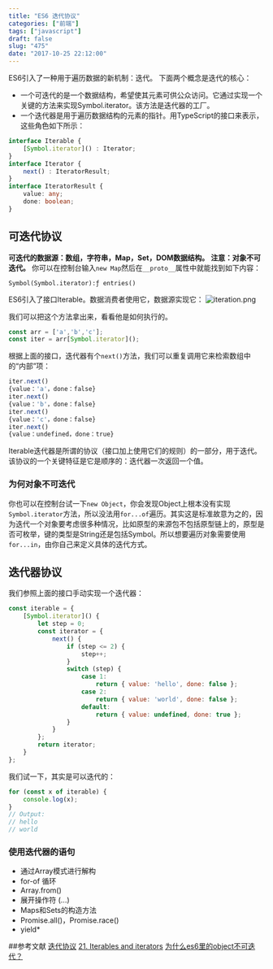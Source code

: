 ```yaml
---
title: "ES6 迭代协议"
categories: ["前端"]
tags: ["javascript"]
draft: false
slug: "475"
date: "2017-10-25 22:12:00"
---
```


ES6引入了一种用于遍历数据的新机制：迭代。
下面两个概念是迭代的核心：

- 一个可迭代的是一个数据结构，希望使其元素可供公众访问。它通过实现一个关键的方法来实现Symbol.iterator。该方法是迭代器的工厂。
- 一个迭代器是用于遍历数据结构的元素的指针。用TypeScript的接口来表示，这些角色如下所示：

```ts
interface Iterable {
    [Symbol.iterator]() : Iterator;
}
interface Iterator {
    next() : IteratorResult;
}
interface IteratorResult {
    value: any;
    done: boolean;
}
```

## 可迭代协议
**可迭代的数据源：数组，字符串，Map，Set，DOM数据结构。**
**注意：对象不可迭代。**
你可以在控制台输入`new Map`然后在`__proto__`属性中就能找到如下内容：
```
Symbol(Symbol.iterator):ƒ entries()
```

ES6引入了接口Iterable。数据消费者使用它，数据源实现它：
![iteration.png][1]

我们可以把这个方法拿出来，看看他是如何执行的。

```js
const arr = ['a','b','c'];
const iter = arr[Symbol.iterator]();
```
根据上面的接口，迭代器有个`next()`方法，我们可以重复调用它来检索数组中的“内部”项：

```js
iter.next()
{value：'a'，done：false}
iter.next()
{value：'b'，done：false}
iter.next()
{value：'c'，done：false}
iter.next()
{value：undefined，done：true}
```

Iterable迭代器是所谓的协议（接口加上使用它们的规则）的一部分，用于迭代。该协议的一个关键特征是它是顺序的：迭代器一次返回一个值。

### 为何对象不可迭代
你也可以在控制台试一下`new Object`，你会发现Object上根本没有实现`Symbol.iterator`方法，所以没法用`for...of`遍历。其实这是标准故意为之的，因为迭代一个对象要考虑很多种情况，比如原型的来源包不包括原型链上的，原型是否可枚举，键的类型是String还是包括Symbol。所以想要遍历对象需要使用`for...in`，由你自己来定义具体的迭代方式。

## 迭代器协议

我们参照上面的接口手动实现一个迭代器：

```js
const iterable = {
    [Symbol.iterator]() {
        let step = 0;
        const iterator = {
            next() {
                if (step <= 2) {
                    step++;
                }
                switch (step) {
                    case 1:
                        return { value: 'hello', done: false };
                    case 2:
                        return { value: 'world', done: false };
                    default:
                        return { value: undefined, done: true };
                }
            }
        };
        return iterator;
    }
};
```
我们试一下，其实是可以迭代的：

```js
for (const x of iterable) {
    console.log(x);
}
// Output:
// hello
// world
```


### 使用迭代器的语句
- 通过Array模式进行解构
- for-of 循环
- Array.from()
- 展开操作符 (...)
- Maps和Sets的构造方法
- Promise.all()，Promise.race()
- yield*

##参考文献
[迭代协议][2]
[21. Iterables and iterators][3]
[为什么es6里的object不可迭代？][4]


  [1]: https://img.zhangchen915.com/2017/10/117367234.png
  [2]: https://developer.mozilla.org/zh-CN/docs/Web/JavaScript/Reference/Iteration_protocols
  [3]: http://exploringjs.com/es6/ch_iteration.html#sec_iterating-language-constructs
  [4]: https://www.zhihu.com/question/50619539
